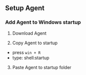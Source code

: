 ## Setup Agent

### Add Agent to Windows startup
1. Download Agent

2. Copy Agent to startup
- press `win + R`
- type: shell:startup

3. Paste Agent to startup folder
